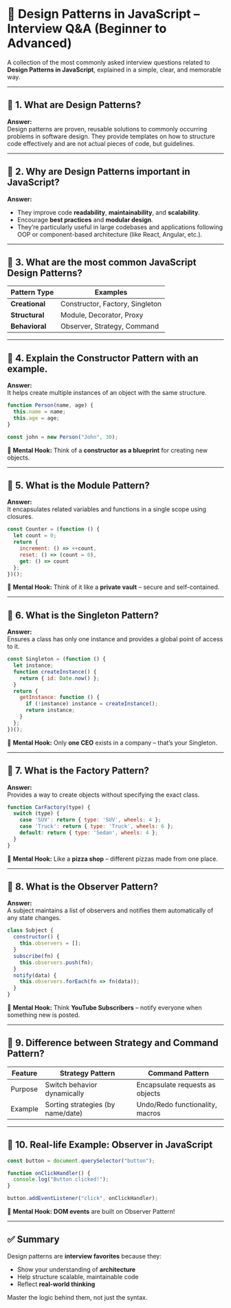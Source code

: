 # 🧠 Design Patterns in JavaScript – Interview Q&A (Beginner to Advanced)

A collection of the most commonly asked interview questions related to **Design Patterns in JavaScript**, explained in a simple, clear, and memorable way.

---

## 🔹 1. What are Design Patterns?

**Answer:**  
Design patterns are proven, reusable solutions to commonly occurring problems in software design. They provide templates on how to structure code effectively and are not actual pieces of code, but guidelines.

---

## 🔹 2. Why are Design Patterns important in JavaScript?

**Answer:**  
- They improve code **readability**, **maintainability**, and **scalability**.  
- Encourage **best practices** and **modular design**.  
- They’re particularly useful in large codebases and applications following OOP or component-based architecture (like React, Angular, etc.).

---

## 🔹 3. What are the most common JavaScript Design Patterns?

| Pattern Type       | Examples                          |
|--------------------|-----------------------------------|
| **Creational**     | Constructor, Factory, Singleton   |
| **Structural**     | Module, Decorator, Proxy          |
| **Behavioral**     | Observer, Strategy, Command       |

---

## 🔹 4. Explain the Constructor Pattern with an example.

**Answer:**  
It helps create multiple instances of an object with the same structure.

```js
function Person(name, age) {
  this.name = name;
  this.age = age;
}

const john = new Person("John", 30);
```

🧠 **Mental Hook:** Think of a **constructor as a blueprint** for creating new objects.

---

## 🔹 5. What is the Module Pattern?

**Answer:**  
It encapsulates related variables and functions in a single scope using closures.

```js
const Counter = (function () {
  let count = 0;
  return {
    increment: () => ++count,
    reset: () => (count = 0),
    get: () => count
  };
})();
```

🧠 **Mental Hook:** Think of it like a **private vault** – secure and self-contained.

---

## 🔹 6. What is the Singleton Pattern?

**Answer:**  
Ensures a class has only one instance and provides a global point of access to it.

```js
const Singleton = (function () {
  let instance;
  function createInstance() {
    return { id: Date.now() };
  }
  return {
    getInstance: function () {
      if (!instance) instance = createInstance();
      return instance;
    }
  };
})();
```

🧠 **Mental Hook:** Only **one CEO** exists in a company – that’s your Singleton.

---

## 🔹 7. What is the Factory Pattern?

**Answer:**  
Provides a way to create objects without specifying the exact class.

```js
function CarFactory(type) {
  switch (type) {
    case 'SUV': return { type: 'SUV', wheels: 4 };
    case 'Truck': return { type: 'Truck', wheels: 6 };
    default: return { type: 'Sedan', wheels: 4 };
  }
}
```

🧠 **Mental Hook:** Like a **pizza shop** – different pizzas made from one place.

---

## 🔹 8. What is the Observer Pattern?

**Answer:**  
A subject maintains a list of observers and notifies them automatically of any state changes.

```js
class Subject {
  constructor() {
    this.observers = [];
  }
  subscribe(fn) {
    this.observers.push(fn);
  }
  notify(data) {
    this.observers.forEach(fn => fn(data));
  }
}
```

🧠 **Mental Hook:** Think **YouTube Subscribers** – notify everyone when something new is posted.

---

## 🔹 9. Difference between Strategy and Command Pattern?

| Feature       | Strategy Pattern                  | Command Pattern                         |
|---------------|----------------------------------|------------------------------------------|
| Purpose       | Switch behavior dynamically       | Encapsulate requests as objects          |
| Example       | Sorting strategies (by name/date) | Undo/Redo functionality, macros          |

---

## 🔹 10. Real-life Example: Observer in JavaScript

```js
const button = document.querySelector("button");

function onClickHandler() {
  console.log("Button clicked!");
}

button.addEventListener("click", onClickHandler);
```

🧠 **Mental Hook:** **DOM events** are built on Observer Pattern!

---

## ✅ Summary

Design patterns are **interview favorites** because they:
- Show your understanding of **architecture**
- Help structure scalable, maintainable code
- Reflect **real-world thinking**

Master the logic behind them, not just the syntax.
